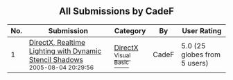 ﻿<div align="center">

## All Submissions by CadeF

</div>

No.  | Submission | Category | By   | User Rating
---- | ---------- | -------- | ---- | -----------
1 | [DirectX, Realtime Lighting with Dynamic Stencil Shadows<br /><sup>2005-08-04 20:29:56</sup>](https://github.com/Planet-Source-Code/cadef-directx-realtime-lighting-with-dynamic-stencil-shadows__1-62459) | [DirectX<br /><sup>Visual Basic</sup>](../ByCategory/directx__1-44.md) | CadeF | 5.0 (25 globes from 5 users)
